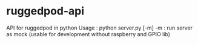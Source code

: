 # ruggedpod-api
API for ruggedpod in python
 Usage : python server.py [-m]
 -m : run server as mock (usable for development without raspberry and GPIO lib)
